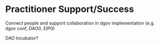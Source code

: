 # Practitioner Support/Success

Connect people and support collaboration in dgov implementation \(e.g. dgov conf, DAO0, EIP0\)

DAO Incubator?

